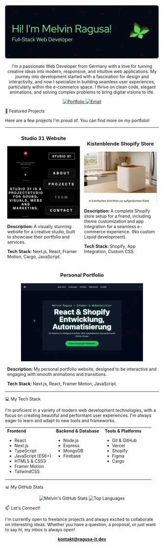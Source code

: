 <p align="center">
<img src="/images/github-header-image.webp" alt="Melvin Ragusa - Web Developer Banner"/>
</p>

<p align="center">
I'm a passionate Web Developer from Germany with a love for turning creative ideas into modern, responsive, and intuitive web applications. My journey into development started with a fascination for design and interactivity, and now I specialize in building seamless user experiences, particularly within the e-commerce space. I thrive on clean code, elegant animations, and solving complex problems to bring digital visions to life.
</p>

<p align="center">
<a href="https://ragusa-it.dev" target="_blank">
<img src="https://img.shields.io/badge/Portfolio-ragusa--it.dev-blue?style=for-the-badge&logo=icloud" alt="Portfolio"/>
</a>
<a href="mailto:kontakt@ragusa-it.dev">
<img src="https://img.shields.io/badge/Email-kontakt%40ragusa--it.dev-red?style=for-the-badge&logo=gmail" alt="Email"/>
</a>
</p>

🚀 Featured Projects

Here are a few projects I'm proud of. You can find more on my portfolio!

<table>
<tr>
<td width="50%">
<h3 align="center">Studio 31 Website</h3>
<p align="center">
<a href="https://studio31.xyz" target="_blank">
<img src="/images/Studio31.webp" alt="Studio 31 Website"/>
</a>
</p>
<p><strong>Description:</strong> A visually stunning website for a creative studio, built to showcase their portfolio and services.</p>
<p><strong>Tech Stack:</strong> Next.js, React, Framer Motion, Cargo, JavaScript.</p>
</td>
<td width="50%">
<h3 align="center">Kistenblende Shopify Store</h3>
<p align="center">
<a href="https://kistenblende.de" target="_blank">
<img src="/images/Kistenblende.webp" alt="Kistenblende Shopify Store"/>
</a>
</p>
<p><strong>Description:</strong> A complete Shopify store setup for a friend, including theme customization and app integration for a seamless e-commerce experience. (No custom Liquid development).</p>
<p><strong>Tech Stack:</strong> Shopify, App Integration, Custom CSS.</p>
</td>
</tr>
<tr>
<td width="100%" colspan="2">
<h3 align="center">Personal Portfolio</h3>
<p align="center">
<a href="https://ragusa-it.dev" target="_blank">
<img src="/images/Portfolio.webp" alt="Personal Portfolio"/>
</a>
</p>
<p><strong>Description:</strong> My personal portfolio website, designed to be interactive and engaging with smooth animations and transitions.</p>
<p><strong>Tech Stack:</strong> Next.js, React, Framer Motion, JavaScript.</p>
</td>
</tr>
</table>

💻 My Tech Stack

I'm proficient in a variety of modern web development technologies, with a focus on creating beautiful and performant user experiences. I'm always eager to learn and adapt to new tools and frameworks.

<table>
  <tr>
    <td valign="top" width="33%">
      <strong>Frontend</strong>
      <ul>
        <li>React</li>
        <li>Next.js</li>
        <li>TypeScript</li>
        <li>JavaScript (ES6+)</li>
        <li>HTML5 & CSS3</li>
        <li>Framer Motion</li>
        <li>TailwindCSS</li>
      </ul>
    </td>
    <td valign="top" width="33%">
      <strong>Backend & Database</strong>
      <ul>
        <li>Node.js</li>
        <li>Express</li>
        <li>MongoDB</li>
        <li>Firebase</li>
      </ul>
    </td>
    <td valign="top" width="33%">
      <strong>Tools & Platforms</strong>
      <ul>
        <li>Git & GitHub</li>
        <li>Vercel</li>
        <li>Shopify</li>
        <li>Figma</li>
        <li>Cargo</li>
      </ul>
    </td>
  </tr>
</table>

📊 My GitHub Stats

<p align="center">
<img src="https://github-readme-stats.vercel.app/api?username=ragusa-it&show_icons=true&theme=shadow_red&hide_border=true&include_all_commits=true&count_private=true" alt="Melvin's GitHub Stats" />
<img src="https://github-readme-stats.vercel.app/api/top-langs/?username=ragusa-it&layout=donut&theme=shadow_red&hide_border=true" alt="Top Languages" />
</p>

📫 Let's Connect!

I'm currently open to freelance projects and always excited to collaborate on interesting ideas. Whether you have a question, a proposal, or just want to say hi, my inbox is always open!

<p align="center">
<a href="mailto:kontakt@ragusa-it.dev"><strong>kontakt@ragusa-it.dev</strong></a>
</p>